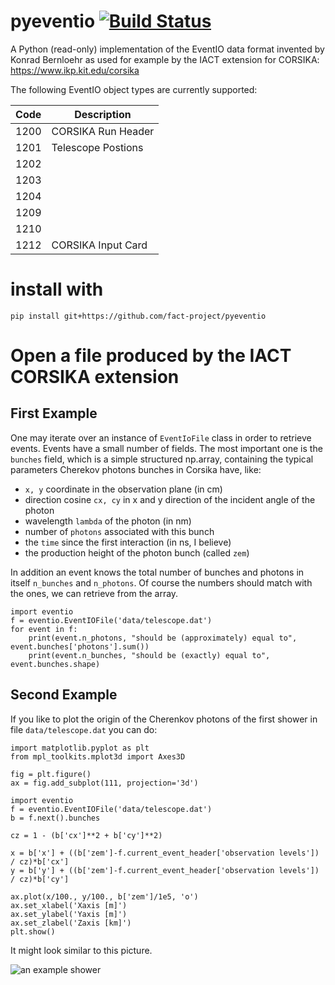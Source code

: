 # pyeventio [![Build Status](https://travis-ci.org/fact-project/pyeventio.svg?branch=master)](https://travis-ci.org/fact-project/pyeventio)

A Python (read-only) implementation of the EventIO data format invented by Konrad Bernloehr as used for example
by the IACT extension for CORSIKA: https://www.ikp.kit.edu/corsika

The following EventIO object types are currently supported:

| Code | Description |
| ---- | ----------- | 
| 1200 | CORSIKA Run Header |
| 1201 | Telescope Postions |
| 1202 ||
| 1203 ||
| 1204 ||
| 1209 ||
| 1210 ||
| 1212 | CORSIKA Input Card |


# install with
    
    pip install git+https://github.com/fact-project/pyeventio

# Open a file produced by the IACT CORSIKA extension

## First Example
One may iterate over an instance of `EventIoFile` class in order to retrieve events. 
Events have a small number of fields. 
The most important one is the `bunches` field, which is a simple structured np.array, containing the typical parameters Cherekov photons bunches in Corsika have, like:

 * `x, y` coordinate in the observation plane (in cm)
 * direction cosine `cx, cy` in x and y direction of the incident angle of the photon
 * wavelength `lambda` of the photon (in nm)
 * number of `photons` associated with this bunch
 * the `time` since the first interaction (in ns, I believe)
 * the production height of the photon bunch (called `zem`)

In addition an event knows the total number of bunches and photons in itself `n_bunches` and `n_photons`. Of course the numbers should match with the ones, we can retrieve from the array.

```{python}
import eventio
f = eventio.EventIOFile('data/telescope.dat')
for event in f:
    print(event.n_photons, "should be (approximately) equal to", event.bunches['photons'].sum()) 
    print(event.n_bunches, "should be (exactly) equal to", event.bunches.shape)
```
## Second Example

If you like to plot the origin of the Cherenkov photons of the first shower in file `data/telescope.dat` you can do:
```{python}
import matplotlib.pyplot as plt
from mpl_toolkits.mplot3d import Axes3D

fig = plt.figure()
ax = fig.add_subplot(111, projection='3d')

import eventio
f = eventio.EventIOFile('data/telescope.dat')
b = f.next().bunches

cz = 1 - (b['cx']**2 + b['cy']**2)

x = b['x'] + ((b['zem']-f.current_event_header['observation levels']) / cz)*b['cx']
y = b['y'] + ((b['zem']-f.current_event_header['observation levels']) / cz)*b['cy']

ax.plot(x/100., y/100., b['zem']/1e5, 'o')
ax.set_xlabel('Xaxis [m]')
ax.set_ylabel('Yaxis [m]')
ax.set_zlabel('Zaxis [km]')
plt.show()
```

It might look similar to this picture.

![an example shower](https://raw.githubusercontent.com/fact-project/pyeventio/master/a_shower.png)
